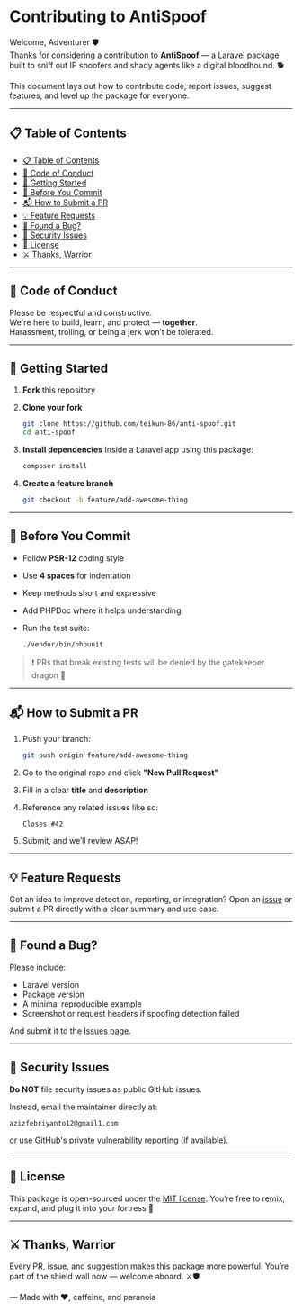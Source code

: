 # Contributing to AntiSpoof

Welcome, Adventurer 🛡️  
Thanks for considering a contribution to **AntiSpoof** — a Laravel package built to sniff out IP spoofers and shady agents like a digital bloodhound. 🐕

This document lays out how to contribute code, report issues, suggest features, and level up the package for everyone.

---

## 📋 Table of Contents

- [📋 Table of Contents](#-table-of-contents)
- [🧘 Code of Conduct](#-code-of-conduct)
- [🚀 Getting Started](#-getting-started)
- [🧼 Before You Commit](#-before-you-commit)
- [📬 How to Submit a PR](#-how-to-submit-a-pr)
- [💡 Feature Requests](#-feature-requests)
- [🐛 Found a Bug?](#-found-a-bug)
- [🔐 Security Issues](#-security-issues)
- [🪪 License](#-license)
- [⚔️ Thanks, Warrior](#️-thanks-warrior)

---

## 🧘 Code of Conduct

Please be respectful and constructive.  
We're here to build, learn, and protect — **together**.  
Harassment, trolling, or being a jerk won’t be tolerated.

---

## 🚀 Getting Started

1. **Fork** this repository  
2. **Clone your fork**  
   ```bash
   git clone https://github.com/teikun-86/anti-spoof.git
   cd anti-spoof
   ```

3. **Install dependencies**
   Inside a Laravel app using this package:

   ```bash
   composer install
   ```
4. **Create a feature branch**

   ```bash
   git checkout -b feature/add-awesome-thing
   ```

---

## 🧼 Before You Commit

* Follow **PSR-12** coding style
* Use **4 spaces** for indentation
* Keep methods short and expressive
* Add PHPDoc where it helps understanding
* Run the test suite:

  ```bash
  ./vendor/bin/phpunit
  ```

> ❗ PRs that break existing tests will be denied by the gatekeeper dragon 🐉

---

## 📬 How to Submit a PR

1. Push your branch:

   ```bash
   git push origin feature/add-awesome-thing
   ```
2. Go to the original repo and click **"New Pull Request"**
3. Fill in a clear **title** and **description**
4. Reference any related issues like so:

   ```
   Closes #42
   ```
5. Submit, and we’ll review ASAP!

---

## 💡 Feature Requests

Got an idea to improve detection, reporting, or integration?
Open an [issue](https://github.com/teikun-86/anti-spoof/issues) or submit a PR directly with a clear summary and use case.

---

## 🐛 Found a Bug?

Please include:

* Laravel version
* Package version
* A minimal reproducible example
* Screenshot or request headers if spoofing detection failed

And submit it to the [Issues page](https://github.com/teikun-86/anti-spoof/issues).

---

## 🔐 Security Issues

**Do NOT** file security issues as public GitHub issues.

Instead, email the maintainer directly at:

```
azizfebriyanto12@gmail1.com
```

or use GitHub's private vulnerability reporting (if available).

---

## 🪪 License

This package is open-sourced under the [MIT license](LICENSE.md).
You’re free to remix, expand, and plug it into your fortress 🏰

---

## ⚔️ Thanks, Warrior

Every PR, issue, and suggestion makes this package more powerful.
You’re part of the shield wall now — welcome aboard. ⚔️🛡️

—
Made with ❤️, caffeine, and paranoia
